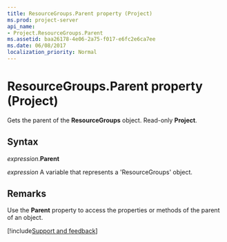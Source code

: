 ```yaml
---
title: ResourceGroups.Parent property (Project)
ms.prod: project-server
api_name:
- Project.ResourceGroups.Parent
ms.assetid: baa26178-4e06-2a75-f017-e6fc2e6ca7ee
ms.date: 06/08/2017
localization_priority: Normal
---
```



# ResourceGroups.Parent property (Project)

Gets the parent of the  **ResourceGroups** object. Read-only **Project**.


## Syntax

_expression_.**Parent**

_expression_ A variable that represents a 'ResourceGroups' object.


## Remarks

Use the  **Parent** property to access the properties or methods of the parent of an object.

[!include[Support and feedback](~/includes/feedback-boilerplate.md)]